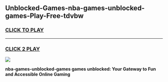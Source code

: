 
## Unblocked-Games-nba-games-unblocked-games-Play-Free-tdvbw
<h3>
<a href="https://premium76.site?title=nba-games-unblocked-games&ref=09A">CLICK TO PLAY</a></h3>
<hr>

<h3>
<a href="https://premium76.site?title=nba-games-unblocked-games&ref=09A">CLICK 2 PLAY</a>
  
</h3>

<a href="https://premium76.site?title=nba-games-unblocked-games&ref=09A"><img src="https://clearcache.store/games.png"></a>


**nba-games-unblocked-games games unblocked: Your Gateway to Fun and Accessible Online Gaming**
